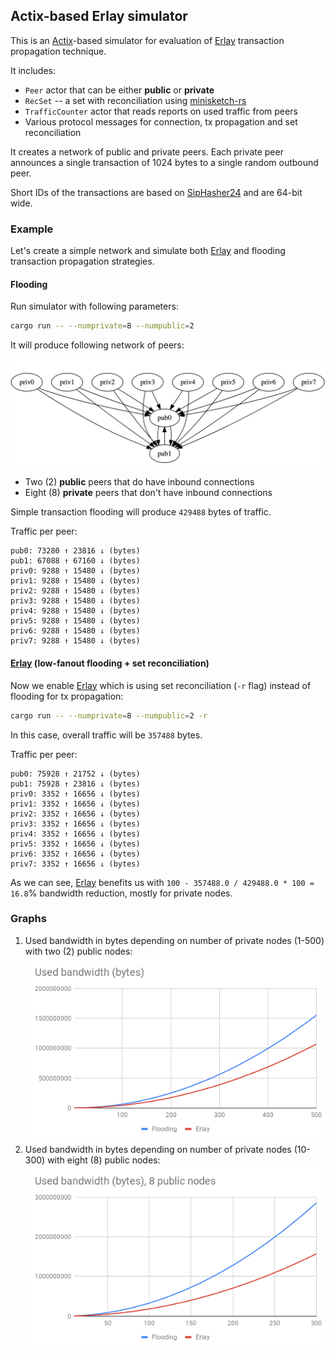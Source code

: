 ## Actix-based Erlay simulator

This is an [Actix]-based simulator for evaluation of [Erlay] transaction propagation technique.

It includes:

* `Peer` actor that can be either **public** or **private**
* `RecSet` -- a set with reconciliation using [minisketch-rs]
* `TrafficCounter` actor that reads reports on used traffic from peers
* Various protocol messages for connection, tx propagation and set reconciliation

It creates a network of public and private peers. 
Each private peer announces a single transaction of 1024 bytes to a single random outbound peer.

Short IDs of the transactions are based on [SipHasher24] and are 64-bit wide.

### Example

Let's create a simple network and simulate both [Erlay] and flooding transaction propagation strategies.

#### Flooding

Run simulator with following parameters:

```bash
cargo run -- --numprivate=8 --numpublic=2
```

It will produce following network of peers:

![](assets/peers.png)

* Two (2) **public** peers that do have inbound connections
* Eight (8) **private** peers that don't have inbound connections

Simple transaction flooding will produce `429488` bytes of traffic.

Traffic per peer:
```
pub0: 73280 ↑ 23816 ↓ (bytes)
pub1: 67088 ↑ 67160 ↓ (bytes)
priv0: 9288 ↑ 15480 ↓ (bytes)
priv1: 9288 ↑ 15480 ↓ (bytes)
priv2: 9288 ↑ 15480 ↓ (bytes)
priv3: 9288 ↑ 15480 ↓ (bytes)
priv4: 9288 ↑ 15480 ↓ (bytes)
priv5: 9288 ↑ 15480 ↓ (bytes)
priv6: 9288 ↑ 15480 ↓ (bytes)
priv7: 9288 ↑ 15480 ↓ (bytes)

```

#### [Erlay] (low-fanout flooding + set reconciliation)

Now we enable [Erlay] which is using set reconciliation (`-r` flag) instead of flooding for tx propagation:

```bash
cargo run -- --numprivate=8 --numpublic=2 -r
```

In this case, overall traffic will be `357488` bytes.

Traffic per peer:
```
pub0: 75928 ↑ 21752 ↓ (bytes)
pub1: 75928 ↑ 23816 ↓ (bytes)
priv0: 3352 ↑ 16656 ↓ (bytes)
priv1: 3352 ↑ 16656 ↓ (bytes)
priv2: 3352 ↑ 16656 ↓ (bytes)
priv3: 3352 ↑ 16656 ↓ (bytes)
priv4: 3352 ↑ 16656 ↓ (bytes)
priv5: 3352 ↑ 16656 ↓ (bytes)
priv6: 3352 ↑ 16656 ↓ (bytes)
priv7: 3352 ↑ 16656 ↓ (bytes)
```

As we can see, [Erlay] benefits us with `100 - 357488.0 / 429488.0 * 100 = 16.8`% bandwidth reduction, mostly for private nodes.

### Graphs

1. Used bandwidth in bytes depending on number of private nodes (1-500) with two (2) public nodes:
    ![](assets/bandwidth.png)
2. Used bandwidth in bytes depending on number of private nodes (10-300) with eight (8) public nodes:
    ![](assets/bandwidth_8_public.png)

[SipHasher24]: https://docs.rs/siphasher/0.3.0/siphasher/sip/struct.SipHasher24.html
[Actix]: https://github.com/actix/actix
[Erlay]: https://arxiv.org/pdf/1905.10518.pdf
[minisketch-rs]: https://github.com/eupn/minisketch-rs
